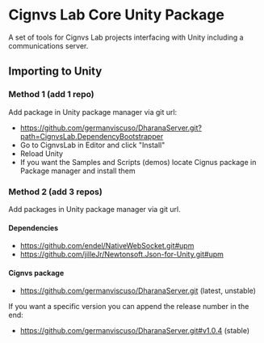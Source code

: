# Cignvs Lab Core Unity Package

A set of tools for Cignvs Lab projects interfacing with Unity including a communications server.

## Importing to Unity
### Method 1 (add 1 repo)
Add package in Unity package manager via git url:
- https://github.com/germanviscuso/DharanaServer.git?path=CignvsLab.DependencyBootstrapper
- Go to CignvsLab in Editor and click "Install"
- Reload Unity
- If you want the Samples and Scripts (demos) locate Cignus package in Package manager and install them

### Method 2 (add 3 repos)
Add packages in Unity package manager via git url.
#### Dependencies
- https://github.com/endel/NativeWebSocket.git#upm
- https://github.com/jilleJr/Newtonsoft.Json-for-Unity.git#upm
#### Cignvs package
- https://github.com/germanviscuso/DharanaServer.git (latest, unstable)

If you want a specific version you can append the release number in the end:
- https://github.com/germanviscuso/DharanaServer.git#v1.0.4 (stable)